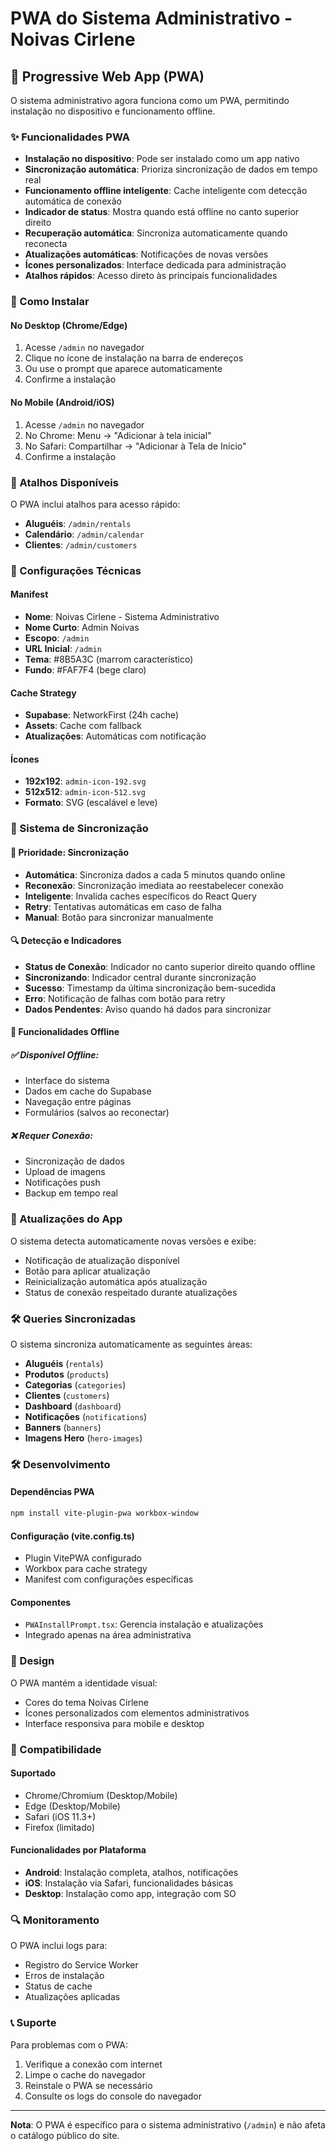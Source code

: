 # PWA do Sistema Administrativo - Noivas Cirlene

## 📱 Progressive Web App (PWA)

O sistema administrativo agora funciona como um PWA, permitindo instalação no dispositivo e funcionamento offline.

### ✨ Funcionalidades PWA

- **Instalação no dispositivo**: Pode ser instalado como um app nativo
- **Sincronização automática**: Prioriza sincronização de dados em tempo real
- **Funcionamento offline inteligente**: Cache inteligente com detecção automática de conexão
- **Indicador de status**: Mostra quando está offline no canto superior direito
- **Recuperação automática**: Sincroniza automaticamente quando reconecta
- **Atualizações automáticas**: Notificações de novas versões
- **Ícones personalizados**: Interface dedicada para administração
- **Atalhos rápidos**: Acesso direto às principais funcionalidades

### 🚀 Como Instalar

#### No Desktop (Chrome/Edge)
1. Acesse `/admin` no navegador
2. Clique no ícone de instalação na barra de endereços
3. Ou use o prompt que aparece automaticamente
4. Confirme a instalação

#### No Mobile (Android/iOS)
1. Acesse `/admin` no navegador
2. No Chrome: Menu → "Adicionar à tela inicial"
3. No Safari: Compartilhar → "Adicionar à Tela de Início"
4. Confirme a instalação

### 🎯 Atalhos Disponíveis

O PWA inclui atalhos para acesso rápido:
- **Aluguéis**: `/admin/rentals`
- **Calendário**: `/admin/calendar`
- **Clientes**: `/admin/customers`

### 🔧 Configurações Técnicas

#### Manifest
- **Nome**: Noivas Cirlene - Sistema Administrativo
- **Nome Curto**: Admin Noivas
- **Escopo**: `/admin`
- **URL Inicial**: `/admin`
- **Tema**: #8B5A3C (marrom característico)
- **Fundo**: #FAF7F4 (bege claro)

#### Cache Strategy
- **Supabase**: NetworkFirst (24h cache)
- **Assets**: Cache com fallback
- **Atualizações**: Automáticas com notificação

#### Ícones
- **192x192**: `admin-icon-192.svg`
- **512x512**: `admin-icon-512.svg`
- **Formato**: SVG (escalável e leve)

### 🔄 Sistema de Sincronização

#### 🎯 **Prioridade: Sincronização**
- **Automática**: Sincroniza dados a cada 5 minutos quando online
- **Reconexão**: Sincronização imediata ao reestabelecer conexão
- **Inteligente**: Invalida caches específicos do React Query
- **Retry**: Tentativas automáticas em caso de falha
- **Manual**: Botão para sincronizar manualmente

#### 🔍 **Detecção e Indicadores**
- **Status de Conexão**: Indicador no canto superior direito quando offline
- **Sincronizando**: Indicador central durante sincronização
- **Sucesso**: Timestamp da última sincronização bem-sucedida
- **Erro**: Notificação de falhas com botão para retry
- **Dados Pendentes**: Aviso quando há dados para sincronizar

#### 📱 **Funcionalidades Offline**

##### ✅ Disponível Offline:
- Interface do sistema
- Dados em cache do Supabase
- Navegação entre páginas
- Formulários (salvos ao reconectar)

##### ❌ Requer Conexão:
- Sincronização de dados
- Upload de imagens
- Notificações push
- Backup em tempo real

### 🔄 Atualizações do App

O sistema detecta automaticamente novas versões e exibe:
- Notificação de atualização disponível
- Botão para aplicar atualização
- Reinicialização automática após atualização
- Status de conexão respeitado durante atualizações

### 🛠️ Queries Sincronizadas

O sistema sincroniza automaticamente as seguintes áreas:
- **Aluguéis** (`rentals`)
- **Produtos** (`products`)
- **Categorias** (`categories`) 
- **Clientes** (`customers`)
- **Dashboard** (`dashboard`)
- **Notificações** (`notifications`)
- **Banners** (`banners`)
- **Imagens Hero** (`hero-images`)

### 🛠️ Desenvolvimento

#### Dependências PWA
```bash
npm install vite-plugin-pwa workbox-window
```

#### Configuração (vite.config.ts)
- Plugin VitePWA configurado
- Workbox para cache strategy
- Manifest com configurações específicas

#### Componentes
- `PWAInstallPrompt.tsx`: Gerencia instalação e atualizações
- Integrado apenas na área administrativa

### 🎨 Design

O PWA mantém a identidade visual:
- Cores do tema Noivas Cirlene
- Ícones personalizados com elementos administrativos
- Interface responsiva para mobile e desktop

### 📱 Compatibilidade

#### Suportado
- Chrome/Chromium (Desktop/Mobile)
- Edge (Desktop/Mobile)
- Safari (iOS 11.3+)
- Firefox (limitado)

#### Funcionalidades por Plataforma
- **Android**: Instalação completa, atalhos, notificações
- **iOS**: Instalação via Safari, funcionalidades básicas
- **Desktop**: Instalação como app, integração com SO

### 🔍 Monitoramento

O PWA inclui logs para:
- Registro do Service Worker
- Erros de instalação
- Status de cache
- Atualizações aplicadas

### 📞 Suporte

Para problemas com o PWA:
1. Verifique a conexão com internet
2. Limpe o cache do navegador
3. Reinstale o PWA se necessário
4. Consulte os logs do console do navegador

---

**Nota**: O PWA é específico para o sistema administrativo (`/admin`) e não afeta o catálogo público do site.